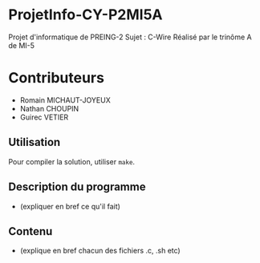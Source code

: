 # ProjetInfo-CY-P2MI5A

Projet d'informatique de PREING-2
Sujet : C-Wire
Réalisé par le trinôme A de MI-5

# Contributeurs

- Romain MICHAUT-JOYEUX
- Nathan CHOUPIN
- Guirec VETIER

## Utilisation

Pour compiler la solution, utiliser `make`.

## Description du programme

- (expliquer en bref ce qu'il fait)

## Contenu

- (explique en bref chacun des fichiers .c, .sh etc)
